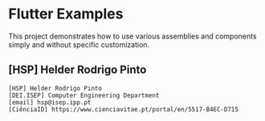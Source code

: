 # Flutter Examples

This project demonstrates how to use various assemblies and components simply and without specific customization.

## [HSP] Helder Rodrigo Pinto

    [HSP] Helder Rodrigo Pinto
    [DEI.ISEP] Computer Engineering Department
    [email] hsp@isep.ipp.pt
    [CiênciaID] https://www.cienciavitae.pt/portal/en/5517-B4EC-D715
